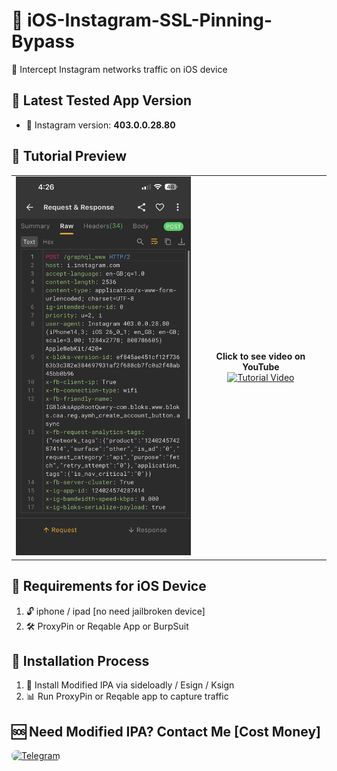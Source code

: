 # 🔐 iOS-Instagram-SSL-Pinning-Bypass
📡 Intercept Instagram networks traffic on iOS device

## 📌 Latest Tested App Version
- 🎯 Instagram version: **403.0.0.28.80**

## 🎥 Tutorial Preview

<table border="0">
  <tr>
    <td>
      <img src="https://raw.githubusercontent.com/SHAJON-404/iOS-Instagram-SSL-Pinning-Bypass/refs/heads/main/asstes/insta.jpg" alt="headers" width="300">
    </td>
    <td>
      <p align="center">
        <strong>Click to see video on YouTube</strong><br>
        <a href="https://youtube.com/shorts/ix_B_i_Cj_g?feature=shared" target="_blank">
          <img src="https://img.youtube.com/vi/ix_B_i_Cj_g/maxresdefault.jpg" alt="Tutorial Video" width="600" />
        </a>
      </p>
    </td>
  </tr>
</table>

## 📱 Requirements for iOS Device
1. 🔓 iphone / ipad [no need jailbroken device]  
2. 🛠️ ProxyPin or Reqable App or BurpSuit

## 🔧 Installation Process
1. 🔄 Install Modified IPA via sideloadly / Esign / Ksign
2. 📊 Run ProxyPin or Reqable app to capture traffic  

## 🆘 Need Modified IPA? Contact Me [Cost Money]
<p align="left">
  <a href="https://t.me/DarknessKing999" target="_blank">
    <img src="https://img.shields.io/badge/💬_Chat_on_Telegram-2CA5E0?style=for-the-badge&logo=telegram&logoColor=white&labelColor=121212&color=26A5E4&logoWidth=20" alt="Telegram" style="border-radius: 8px;"/>
  </a>
</p>
